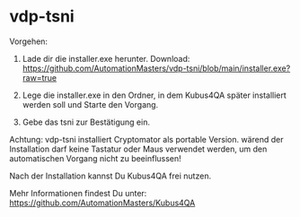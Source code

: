 # vdp-tsni

Vorgehen:
1. Lade dir die installer.exe herunter.
Download: https://github.com/AutomationMasters/vdp-tsni/blob/main/installer.exe?raw=true

2. Lege die installer.exe in den Ordner, in dem Kubus4QA später installiert werden soll und Starte den Vorgang.
3. Gebe das tsni zur Bestätigung ein.

Achtung: vdp-tsni installiert Cryptomator als portable Version. wärend der Installation darf keine Tastatur oder Maus verwendet werden, um den automatischen Vorgang nicht zu beeinflussen!

Nach der Installation kannst Du Kubus4QA frei nutzen.

Mehr Informationen findest Du unter: https://github.com/AutomationMasters/Kubus4QA
